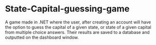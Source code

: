 # State-Capital-guessing-game
A game made in .NET where the user, after creating an account will have the option to guess the capital of a given state, or state of a given capital from multiple choice answers. Their results are saved to a database and outputted on the dashboard window. 
